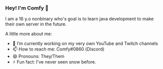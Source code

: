 ### Hey! I'm Comfy 👋

<!--
**ImComfy/ImComfy** is a ✨ _special_ ✨ repository because its `README.md` (this file) appears on your GitHub profile.

Here are some ideas to get you started:
-->
I am a 16 y.o nonbinary who's goal is to learn java development to make their own server in the future.

A little more about me:

- 🔭 I’m currently working on my very own YouTube and Twitch channels
- 📫 How to reach me: Соmfу#0860 (Discord)
- 😄 Pronouns: They/Them
- ⚡ Fun fact: I've never seen snow before.
